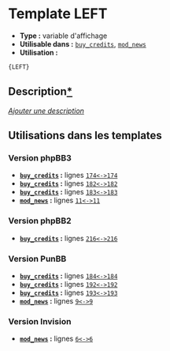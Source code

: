 # Template LEFT
* __Type :__ variable d'affichage
* __Utilisable dans :__ [`buy_credits`](../tpl/buy_credits.md#readme), [`mod_news`](../tpl/mod_news.md#readme)
* __Utilisation :__

```html
{LEFT}
```

## Description[*](https://fa-tvars.appspot.com/var/LEFT)
[*Ajouter une description*](https://fa-tvars.appspot.com/var/LEFT)

## Utilisations dans les templates

### Version phpBB3
* __[`buy_credits`](../tpl/buy_credits.md#readme) :__ lignes [`174`](../src/prosilver/buy_credits.tpl#L174)[`<->`](../src/prosilver/buy_credits.tpl#L174-L174)[`174`](../src/prosilver/buy_credits.tpl#L174)
* __[`buy_credits`](../tpl/buy_credits.md#readme) :__ lignes [`182`](../src/prosilver/buy_credits.tpl#L182)[`<->`](../src/prosilver/buy_credits.tpl#L182-L182)[`182`](../src/prosilver/buy_credits.tpl#L182)
* __[`buy_credits`](../tpl/buy_credits.md#readme) :__ lignes [`183`](../src/prosilver/buy_credits.tpl#L183)[`<->`](../src/prosilver/buy_credits.tpl#L183-L183)[`183`](../src/prosilver/buy_credits.tpl#L183)
* __[`mod_news`](../tpl/mod_news.md#readme) :__ lignes [`11`](../src/prosilver/mod_news.tpl#L11)[`<->`](../src/prosilver/mod_news.tpl#L11-L11)[`11`](../src/prosilver/mod_news.tpl#L11)

### Version phpBB2
* __[`buy_credits`](../tpl/buy_credits.md#readme) :__ lignes [`216`](../src/subsilver/buy_credits.tpl#L216)[`<->`](../src/subsilver/buy_credits.tpl#L216-L216)[`216`](../src/subsilver/buy_credits.tpl#L216)

### Version PunBB
* __[`buy_credits`](../tpl/buy_credits.md#readme) :__ lignes [`184`](../src/punbb/buy_credits.tpl#L184)[`<->`](../src/punbb/buy_credits.tpl#L184-L184)[`184`](../src/punbb/buy_credits.tpl#L184)
* __[`buy_credits`](../tpl/buy_credits.md#readme) :__ lignes [`192`](../src/punbb/buy_credits.tpl#L192)[`<->`](../src/punbb/buy_credits.tpl#L192-L192)[`192`](../src/punbb/buy_credits.tpl#L192)
* __[`buy_credits`](../tpl/buy_credits.md#readme) :__ lignes [`193`](../src/punbb/buy_credits.tpl#L193)[`<->`](../src/punbb/buy_credits.tpl#L193-L193)[`193`](../src/punbb/buy_credits.tpl#L193)
* __[`mod_news`](../tpl/mod_news.md#readme) :__ lignes [`9`](../src/punbb/mod_news.tpl#L9)[`<->`](../src/punbb/mod_news.tpl#L9-L9)[`9`](../src/punbb/mod_news.tpl#L9)

### Version Invision
* __[`mod_news`](../tpl/mod_news.md#readme) :__ lignes [`6`](../src/invision/mod_news.tpl#L6)[`<->`](../src/invision/mod_news.tpl#L6-L6)[`6`](../src/invision/mod_news.tpl#L6)

